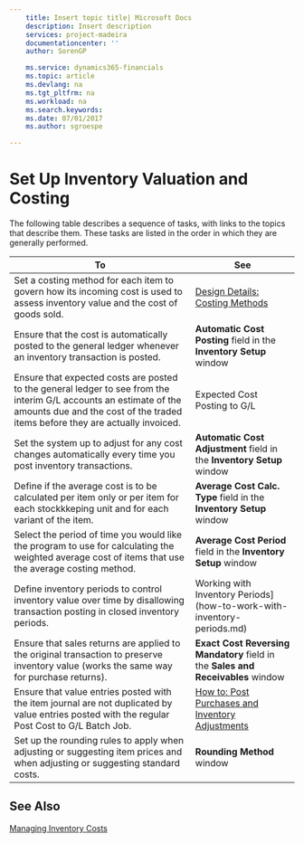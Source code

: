 ```yaml
---
    title: Insert topic title| Microsoft Docs
    description: Insert description
    services: project-madeira
    documentationcenter: ''
    author: SorenGP

    ms.service: dynamics365-financials
    ms.topic: article
    ms.devlang: na
    ms.tgt_pltfrm: na
    ms.workload: na
    ms.search.keywords:
    ms.date: 07/01/2017
    ms.author: sgroespe

---
```

# Set Up Inventory Valuation and Costing
The following table describes a sequence of tasks, with links to the topics that describe them. These tasks are listed in the order in which they are generally performed.  
  
|**To**|**See**|  
|------------|-------------|  
|Set a costing method for each item to govern how its incoming cost is used to assess inventory value and the cost of goods sold.|[Design Details: Costing Methods](design-details-costing-methods.md)|  
|Ensure that the cost is automatically posted to the general ledger whenever an inventory transaction is posted.|**Automatic Cost Posting** field in the **Inventory Setup** window|  
|Ensure that expected costs are posted to the general ledger to see from the interim G/L accounts an estimate of the amounts due and the cost of the traded items before they are actually invoiced.|Expected Cost Posting to G/L|  
|Set the system up to adjust for any cost changes automatically every time you post inventory transactions.|**Automatic Cost Adjustment** field in the **Inventory Setup** window|  
|Define if the average cost is to be calculated per item only or per item for each stockkkeping unit and for each variant of the item.|**Average Cost Calc. Type** field in the **Inventory Setup** window|  
|Select the period of time you would like the program to use for calculating the weighted average cost of items that use the average costing method.|**Average Cost Period** field in the **Inventory Setup** window|  
|Define inventory periods to control inventory value over time by disallowing transaction posting in closed inventory periods.|Working with Inventory Periods](how-to-work-with-inventory-periods.md)|  
|Ensure that sales returns are applied to the original transaction to preserve inventory value (works the same way for purchase returns).|**Exact Cost Reversing Mandatory** field in the **Sales and Receivables** window|  
|Ensure that value entries posted with the item journal are not duplicated by value entries posted with the regular Post Cost to G/L Batch Job.|[How to: Post Purchases and Inventory Adjustments](how-to-post-purchases-and-inventory-adjustments.md)|  
|Set up the rounding rules to apply when adjusting or suggesting item prices and when adjusting or suggesting standard costs.|**Rounding Method** window|  
  
## See Also  
[Managing Inventory Costs](finance-manage-inventory-costs.md)